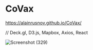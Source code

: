 # CoVax
https://alainrusnov.github.io/CoVax/

// Deck.gl, D3.js, Mapbox, Axios, React

![Screenshot (329)](https://user-images.githubusercontent.com/71734708/112013045-1bf16d80-8b00-11eb-994d-7f96e88072b9.png)
